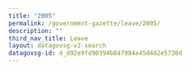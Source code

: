 ```yaml
---
title: "2005"
permalink: /government-gazette/leave/2005/
description: ""
third_nav_title: Leave
layout: datagovsg-v2-search
datagovsg-id: d_d92e9fd90394b847984a45d4d2e5738d
---
```

